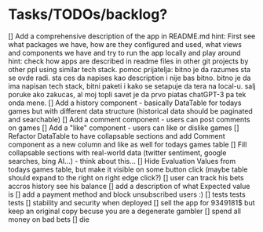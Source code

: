 # Tasks/TODOs/backlog?

[] Add a comprehensive description of the app in README.md
    hint: First see what packages we have, how are they configured and used, what views and components we have and try to run the app locally and play around
    hint: check how apps are described in readme files in other git projects by other ppl using similar tech stack.
    pomoc prijatelja: bitno je da razumes sta se ovde radi. sta ces da napises kao description i nije bas bitno. bitno je da ima napisan tech stack, bitni paketi i kako se setapuje da tera na local-u. salj poruke ako zakucas, al moj topli savet je da prvo piatas chatGPT-3 pa tek onda mene.
[] Add a history component - basically DataTable for todays games but with different data structure (historical data should be paginated and searchable)
[] Add a comment component - users can post comments on games
[] Add a "like" component - users can like or dislike games
[] Refactor DataTable to have collapsable sections and add Comment component as a new column and like as well for todays games table
[] Fill collapsable sections with real-world data (twitter sentiment, google searches, bing AI...) - think about this...
[] Hide Evaluation Values from todays games table, but make it visible on some button click (maybe table should expand to the right on right edge click?)
[] user can track his bets accros history see his balance
[] add a description of what Expected value is
[] add a payment method and block unsubscribed users :)
[] tests tests tests
[] stability and security when deployed
[] sell the app for 9349181$ but keep an original copy becuse you are a degenerate gambler
[] spend all money on bad bets
[] die